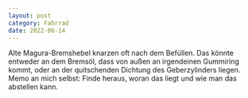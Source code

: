 ```yaml
---
layout: post
category: Fahrrad
date: 2022-06-14
---
```


Alte Magura-Bremshebel knarzen oft nach dem Befüllen. Das könnte entweder an dem Bremsöl, dass von außen an irgendeinen Gummiring kommt, oder an der quitschenden Dichtung des Geberzylinders liegen.
Memo an mich selbst: Finde heraus, woran das liegt und wie man das abstellen kann.
